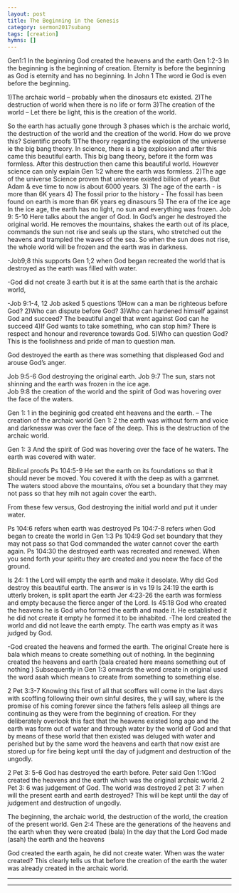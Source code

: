 ```yaml
---
layout: post
title: The Beginning in the Genesis
category: sermon2017subang
tags: [creation]
hymns: []
---
```

Gen1:1 In the beginning God created the heavens and the earth
Gen 1:2-3
In the beginning is the beginning of creation. Eternity is before the beginning as God is eternity and has no beginning.
In John 1 The word ie God is even before the beginning. 

1)The archaic world – probably when the dinosaurs etc existed. 
2)The destruction of world when there is no life or form
3)The creation of the world – Let there be light, this is the creation of the world. 

So the earth has actually gone through 3 phases which is the archaic world, the destruction of the world and the creation of the world. 
How do we prove this? 
 Scientific proofs
1)The theory regarding the explosion of the universe ie the big bang theory. 
In science, there is a big explosion and after this came this beautiful earth. This big bang theory, before it the form was formless. After this destruction then came this beautiful world. 
However science can only explain Gen 1:2 where the earth was formless. 
2)The age of the universe 
Science proven that universe existed billion of years. But Adam & eve time to now is about 6000 years. 
3) The age of the earth - is more than 6K years
4) The fossil prior to the history - The fossil has been found on earth is more than 6K years eg dinasours 
5) The era of the ice age
In the ice age, the earth has no light, no sun and everything was frozen. 
Job 9: 5-10 Here talks about the anger of God. In God’s anger he destroyed the original world. He removes the mountains, shakes the earth out of its place, commands the sun not rise and seals up the stars, who stretched out the heavens and trampled the waves of the sea. So when the sun does not rise, the whole world will be frozen and the earth was in darkness.

-Job9;8 this supports Gen 1;2 when God began recreated the world that is destroyed as the earth was filled with water.  

-God did not create 3 earth but it is at the same earth that is the archaic world, 

-Job 9:1-4, 12 Job asked 5 questions 
1)How can a man be righteous before God?
2)Who can dispute before God?
3)Who can hardened himself against God and succeed? 
The beautiful angel that went against God can he succeed
4)If God wants to take something, who can stop him? 
There is respect and honour and reverence towards God.
5)Who can question God?
This is the foolishness and pride of man to question man. 

God destroyed the earth as there was something that displeased God and arouse God’s anger. 

Job 9:5-6 God destroying the original earth. 
Job 9:7 The sun, stars not shinning and the earth was frozen in the ice age.      
Job 9:8 the creation of the world and the spirit of God was hovering over the face of the waters. 

Gen 1: 1 in the begininig god created eht heavens and the earth. – The creation of the archaic world
Gen 1: 2 the earth was without form and voice and darknessw was over the face of the deep. This is the destruction of the archaic world. 

Gen 1: 3 And the spirit of God was hovering over the face of he waters. The earth was covered with water. 

Biblical proofs
Ps 104:5-9 He set the earth on its foundations so that it should never be moved. You covered it with the deep as with a gamrnet. The waters stood above the mountains, oYou set a boundary that they may not pass so that hey mih not again cover the earth. 

From these few versus, God destroying the initial world and put it under water. 

Ps 104:6 refers when earth was destroyed
Ps 104:7-8 refers when God began to create the world in Gen 1:3
Ps 104:9 God set boundary that they may not pass so that God commanded the water cannot cover the earth again. 
Ps 104:30 the destroyed earth was recreated and renewed. When you send forth your spiritu they are created and you neew the face of the ground. 

Is 24: 1 the Lord will empty the earth and make it desolate. Why did God destroy this beautiful earth. The answer is in vs 19
Is 24:19 the earth is utterly broken, is split apart the earth 
Jer 4:23-26 the earth was formless and empty because the fierce anger of the Lord. 
Is 45:18 God who created the heavens he is God who formed the earth and made it. He established it he did not create it empty he formed it to be inhabited. 
-The lord created the world and did not leave the earth empty. 
The earth was empty as it was judged by God. 

-God created the heavens and formed the earth. The original Create here is bala which means to create something out of nothing. 
In the beginning created the heavens and earth (bala created here means something out of nothing ) Subsequently in Gen 1:3 onwards the word create in original used the word asah which means to create from something to something else. 

2 Pet 3:3-7 Knowing this first of all that scoffers will come in the last days with scoffing following their own sinful desires, the y will say, where is the promise of his coming forever since the fathers fells asleep all things are continuing as they were from the beginning of creation. For they deliberately overlook this fact that the heavens existed long ago and the earth was form out of water and through water by the world of God and that by means of these world that then existed was deluged with water and perished but by the same word the heavens and earth that now exist are stored up for fire being kept until the day of judgment and destruction of the ungodly. 

2 Pet 3: 5-6 God has destroyed the earth before. 
Peter said Gen 1:1God created the heavens and the earth which was the original archaic world.
2 Pet 3: 6 was judgement of God. The world was destroyed 
2 pet 3: 7 when will the present earth and earth destroyed? This  will be kept until the day of judgement and destruction of ungodly. 

The beginning, the archaic world,   the destruction of the world,   the creation of the present world. 
Gen 2:4 These are the generations of the heavens and the earth when they were created (bala) In the day that the Lord God made (asah) the earth and the heavens 

God created the earth again, he did not create water. When was the water created? This clearly tells us that before the creation of the earth the water was already created in the archaic world. 



----
****
